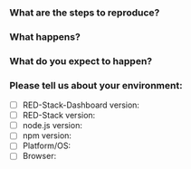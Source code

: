 <!--
## Before you hit that Submit button....

This issue tracker is for problems with the RED-Stack-Dashboard only.

If your issue is:
  - a general 'how-to' type question,
  - a feature request or suggestion for a change

please use the Dashboard category in the [RED-Stack Forum](https://discourse.nodered.org) or [slack team](https://nodered.org/slack).

You could also consider asking a question on [Stack Overflow](https://stackoverflow.com/questions/tagged/red-stack) and tag it `red-stack`.

That way the whole RED-Stack user community can help, rather than rely on the core development team.

## So you have a real issue to raise...

To help us understand the issue, please fill-in as much of the following information as you can:
-->

### What are the steps to reproduce?

### What happens?

### What do you expect to happen?

### Please tell us about your environment:

- [ ] RED-Stack-Dashboard version:
- [ ] RED-Stack version:
- [ ] node.js version:
- [ ] npm version:
- [ ] Platform/OS:
- [ ] Browser:
